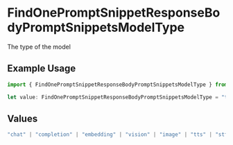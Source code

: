 # FindOnePromptSnippetResponseBodyPromptSnippetsModelType

The type of the model

## Example Usage

```typescript
import { FindOnePromptSnippetResponseBodyPromptSnippetsModelType } from "orq-poc-typescript-multi-env-version/models/operations";

let value: FindOnePromptSnippetResponseBodyPromptSnippetsModelType = "tts";
```

## Values

```typescript
"chat" | "completion" | "embedding" | "vision" | "image" | "tts" | "stt" | "rerank"
```